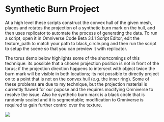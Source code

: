 # Synthetic Burn Project
At a high level these scripts construct the convex hull of the given mesh, places and rotates the projection of a synthetic burn mark on the hull, and then uses replicator to automate the process of generating the data.  To run a script, open it in Omniverse Code Beta 3.1.1 Script Editor, edit the texture_path to match your path to black_circle.png and then run the script to setup the scene so that you can preview it with replicator.  

The torus demo below highlights some of the shortcomings of this technique: its possible that a chosen projection position is not in front of the torus; if the projection direction happens to intersect with object twice the burn mark will be visible in both locations; its not possible to directly project on to a point that is not on the convex hull (e.g. the inner ring). Some of these problems are due to my technique, but the projection material is currently flawed for our pupose and the requires modifying Omniverse to resolve the issue. Also he synthetic burn mark is a black circle that is randomly scaled and it is segmentable; modification to Omniverse is required to gain further control over the texture. 


![](./burn_torus_demo.gif)
